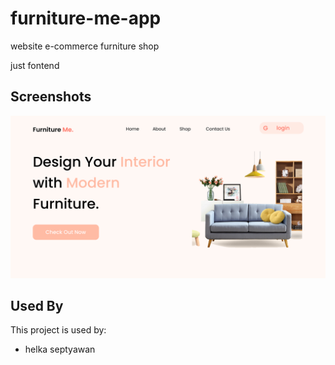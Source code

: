 # furniture-me-app

website e-commerce furniture shop

just fontend
## Screenshots

![thumnail](https://github.com/helkass/furniture-me-app/blob/main/src/assets/thumbnail.svg)


## Used By

This project is used by:

- helka septyawan


